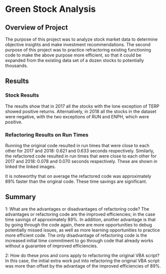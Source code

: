 # Green Stock Analysis

## Overview of Project
The purpose of this project was to analyze stock market data to determine objective insights and make investment recommendations.
The second purpose of this project was to practice refractoring existing functioning code to make the above purpose more efficient, so that it could be expanded from the existing data set of a dozen stocks to potentially thousands.

## Results
### Stock Results
The results show that in 2017 all the stocks with the lone exception of TERP showed positive returns.
Alternatively, in 2018 all the stocks in the dataset were negative, with the two exceptions of RUN and ENPH, which were positive.
### Refactoring Results on Run Times
Running the original code resulted in run times that were close to each other for 2017 and 2018:  0.621 and 0.633 seconds respectively.
Similarly, the refactored code resulted in run times that were close to each other for 2017 and 2018:  0.078 and 0.070 seconds respectively.  These are shown in linked the linked images.

It is noteworthy that on average the refactored code was approximately 89% faster than the original code.  These time savings are significant.


## Summary
1:  What are the advantages or disadvantages of refactoring code?
The advantages or refactoring code are the improved efficiencies; in the case time savings of approximately 89%.
In addition, another advantage is that by going through the code again, there are more opportunities to debug potentially missed issues, as well as more learning opportunities to practice more efficient code.
The only disadvantage of refactoring code is the increased initial time commitment to go through code that already works without a guarantee of improved efficiencies.

2:  How do these pros and cons apply to refactoring the original VBA script? 
In this case, the initial extra work put into refactoring the original VBA script was more than offset by the advantage of the improved efficiencies of 89%.
